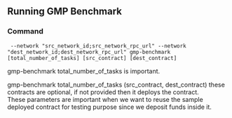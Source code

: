 ## Running GMP Benchmark

### Command
` --network "src_network_id;src_network_rpc_url" --network "dest_network_id;dest_network_rpc_url" gmp-benchmark [total_number_of_tasks] [src_contract] [dest_contract]` </br>

gmp-benchmark total_number_of_tasks is important. </br>

gmp-benchmark total_number_of_tasks (src_contract, dest_contract) these contracts are optional, if not provided then it deploys the contract. </br>
These parameters are important when we want to reuse the sample deployed contract for testing purpose since we deposit funds inside it. </br>
